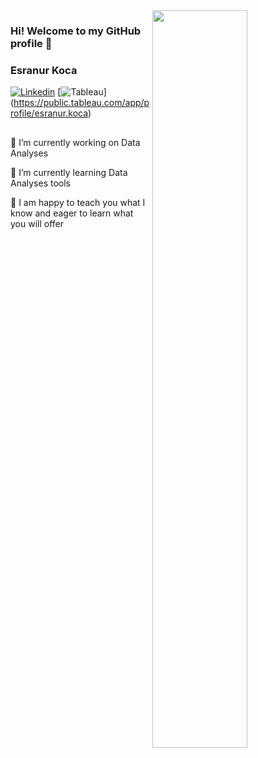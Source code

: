 <img src="https://github-readme-stats.vercel.app/api?username=Esranurr&show_icons=true&theme=buefy" align='right' width="55%">

### Hi! Welcome to my GitHub profile 👋
### Esranur Koca

[![Linkedin](https://img.shields.io/badge/linkedin-%230077B5.svg?&style=for-the-badge&logo=linkedin&logoColor=white)](https://www.linkedin.com/in/esranurkoca/)
[![Tableau](https://img.shields.io/badge/tableau-%2312100E.svg?&style=for-the-badge&logo=tableau&logoColor=orange)]
(https://public.tableau.com/app/profile/esranur.koca)

<!--
**Esranurr/Esranurr** is a ✨ _special_ ✨ repository because its `README.md` (this file) appears on your GitHub profile.

Here are some ideas to get you started:

- 🔭 I’m currently working on ...
- 🌱 I’m currently learning ...
- 👯 I’m looking to collaborate on ...
- 🤔 I’m looking for help with ...
- 💬 Ask me about ...
- 📫 How to reach me: ...
- 😄 Pronouns: ...
- ⚡ Fun fact: ...
-->

## 

🔭 I’m currently working on Data Analyses 

🌱 I’m currently learning Data Analyses tools 

💬 I am happy to teach you what I know and eager to learn what you will offer 





